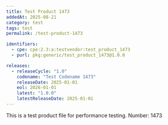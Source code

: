 ```yaml
---
title: Test Product 1473
addedAt: 2025-08-21
category: test
tags: test
permalink: /test-product-1473

identifiers:
  - cpe: cpe:2.3:a:testvendor:test_product_1473
  - purl: pkg:generic/test_product_1473@1.0.0

releases:
  - releaseCycle: "1.0"
    codename: "Test Codename 1473"
    releaseDate: 2025-01-01
    eol: 2026-01-01
    latest: "1.0.0"
    latestReleaseDate: 2025-01-01
---
```


This is a test product file for performance testing. Number: 1473
